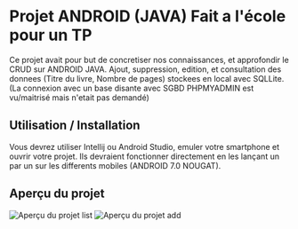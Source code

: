 # Projet ANDROID (JAVA) Fait a l'école pour un TP 

Ce projet avait pour but de concretiser nos connaissances, et approfondir le CRUD sur ANDROID JAVA. Ajout, suppression, edition, et consultation des donnees (Titre du livre, Nombre de pages) stockees en local avec SQLLite.
(La connexion avec un base disante avec SGBD PHPMYADMIN est vu/maitrisé mais n'etait pas demandé)

## Utilisation / Installation

Vous devrez utiliser Intellij ou Android Studio, emuler votre smartphone et ouvrir votre projet. Ils devraient fonctionner directement en les lançant un par un sur les differents mobiles (ANDROID 7.0 NOUGAT).

## Aperçu du projet

![Aperçu du projet list](https://github.com/user-attachments/assets/2f7d5925-70a4-499d-81f2-46aa9e7a64b6)
![Aperçu du projet add](https://github.com/user-attachments/assets/2ee28e3d-79fa-4600-8883-99e44270acb1)
